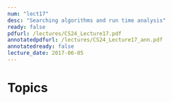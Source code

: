 ```yaml
---
num: "lect17"
desc: "Searching algorithms and run time analysis"
ready: false
pdfurl: /lectures/CS24_Lecture17.pdf
annotatedpdfurl: /lectures/CS24_Lecture17_ann.pdf
annotatedready: false
lecture_date: 2017-06-05
---
```


# Topics


